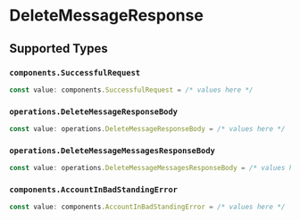 # DeleteMessageResponse


## Supported Types

### `components.SuccessfulRequest`

```typescript
const value: components.SuccessfulRequest = /* values here */
```

### `operations.DeleteMessageResponseBody`

```typescript
const value: operations.DeleteMessageResponseBody = /* values here */
```

### `operations.DeleteMessageMessagesResponseBody`

```typescript
const value: operations.DeleteMessageMessagesResponseBody = /* values here */
```

### `components.AccountInBadStandingError`

```typescript
const value: components.AccountInBadStandingError = /* values here */
```

